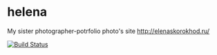 helena
======

My sister photographer-potrfolio photo's site
http://elenaskorokhod.ru/

[![Build Status](https://travis-ci.org/Samael500/helena.svg?branch=master)](https://travis-ci.org/Samael500/helena)
